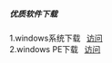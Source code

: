 ##### 优质软件下载

1.windows系统下载 &ensp;[访问](https://github.com/netlinkbuilder/storedownload/blob/cab55e8e7d0941771a9119d7479860891d0229f0/windows%E7%B3%BB%E7%BB%9F.md) <br />
2.windows PE下载  &ensp;[访问](https://github.com/netlinkbuilder/storedownload/blob/5342aafc599f27b6e40f27539176189e16bc35d3/windowsPE.md)
